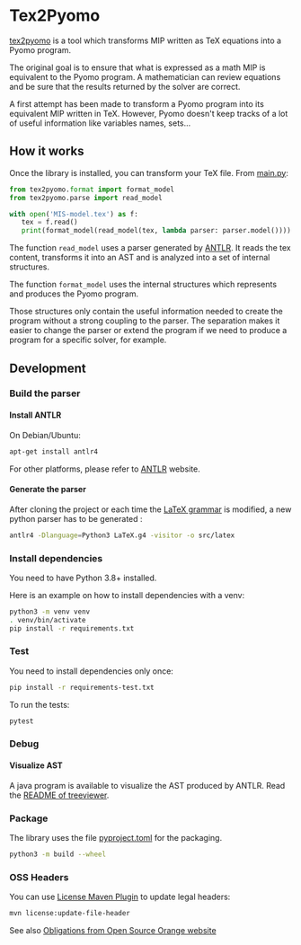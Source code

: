 # Tex2Pyomo

[tex2pyomo](https://gitlab.tech.orange/yvan.phelizot/tex2pyomo/) is a tool
which transforms MIP written as TeX equations into a Pyomo program.

The original goal is to ensure that what is expressed as a math MIP is
equivalent to the Pyomo program. A mathematician can review equations
and be sure that the results returned by the solver are correct.

A first attempt has been made to transform a Pyomo program into its
equivalent MIP written in TeX. However, Pyomo doesn't keep tracks of a lot
of useful information like variables names, sets...

## How it works

Once the library is installed, you can transform your TeX file.
From [main.py](main.py):

```python
from tex2pyomo.format import format_model
from tex2pyomo.parse import read_model

with open('MIS-model.tex') as f:
   tex = f.read()
   print(format_model(read_model(tex, lambda parser: parser.model())))
```

The function `read_model` uses a parser generated by [ANTLR](https://www.antlr.org/).
It reads the tex content, transforms it into an AST and is analyzed into a set of
internal structures.

The function `format_model` uses the internal structures which represents and produces
the Pyomo program.

Those structures only contain the useful information needed to create the program without 
a strong coupling to the parser. The separation makes it easier to change the parser or
extend the program if we need to produce a program for a specific solver, for example.


## Development

### Build the parser

#### Install ANTLR

On Debian/Ubuntu:

```bash
apt-get install antlr4
```

For other platforms, please refer to [ANTLR](https://www.antlr.org/) website.

#### Generate the parser

After cloning the project or each time the [LaTeX grammar](LaTeX.g4) is modified, 
a new python parser has to be generated :

```bash
antlr4 -Dlanguage=Python3 LaTeX.g4 -visitor -o src/latex
```

### Install dependencies

You need to have Python 3.8+ installed.

Here is an example on how to install dependencies with a venv:

```bash
python3 -m venv venv
. venv/bin/activate
pip install -r requirements.txt
```

### Test

You need to install dependencies only once:

```bash
pip install -r requirements-test.txt
```

To run the tests:

```bash
pytest
```

### Debug

#### Visualize AST

A java program is available to visualize the AST produced by ANTLR.
Read the [README of treeviewer](treeviewer/README.md).

### Package

The library uses the file [pyproject.toml](https://setuptools.pypa.io/en/stable/userguide/pyproject_config.html) for the packaging.

```bash
python3 -m build --wheel
```

### OSS Headers

You can use [License Maven Plugin](https://www.mojohaus.org/license-maven-plugin/) to update legal headers:

```bash
mvn license:update-file-header
```

See also [Obligations from Open Source Orange website](https://infoportal-opensource.innov.intraorange/en/obligations/)

